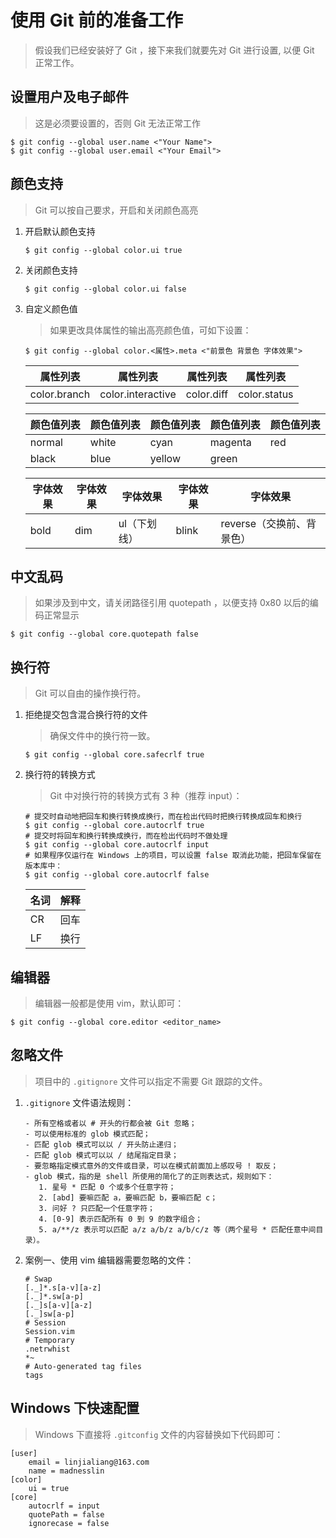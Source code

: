 # 使用 Git 前的准备工作

> 假设我们已经安装好了 Git ，接下来我们就要先对 Git 进行设置, 以便 Git 正常工作。

## 设置用户及电子邮件

> 这是必须要设置的，否则 Git 无法正常工作

```shell
$ git config --global user.name <"Your Name">
$ git config --global user.email <"Your Email">
```

## 颜色支持

> Git 可以按自己要求，开启和关闭颜色高亮

1. 开启默认颜色支持

   ```shell
   $ git config --global color.ui true
   ```

2. 关闭颜色支持

   ```shell
   $ git config --global color.ui false
   ```

3. 自定义颜色值

   > 如果更改具体属性的输出高亮颜色值，可如下设置：

   ```shell
   $ git config --global color.<属性>.meta <"前景色 背景色 字体效果">
   ```

   | 属性列表     | 属性列表          | 属性列表   | 属性列表     |
   | ------------ | ----------------- | ---------- | ------------ |
   | color.branch | color.interactive | color.diff | color.status |

   | 颜色值列表 | 颜色值列表 | 颜色值列表 | 颜色值列表 | 颜色值列表 |
   | ---------- | ---------- | ---------- | ---------- | ---------- |
   | normal     | white      | cyan       | magenta    | red        |
   | black      | blue       | yellow     | green      |

   | 字体效果 | 字体效果 | 字体效果     | 字体效果 | 字体效果                  |
   | -------- | -------- | ------------ | -------- | ------------------------- |
   | bold     | dim      | ul（下划线） | blink    | reverse（交换前、背景色） |

## 中文乱码

> 如果涉及到中文，请关闭路径引用 quotepath ，以便支持 0x80 以后的编码正常显示

```shell
$ git config --global core.quotepath false
```

## 换行符

> Git 可以自由的操作换行符。

1. 拒绝提交包含混合换行符的文件

   > 确保文件中的换行符一致。

   ```shell
   $ git config --global core.safecrlf true
   ```

2. 换行符的转换方式

   > Git 中对换行符的转换方式有 3 种（推荐 input）：

   ```shell
   # 提交时自动地把回车和换行转换成换行，而在检出代码时把换行转换成回车和换行
   $ git config --global core.autocrlf true
   # 提交时将回车和换行转换成换行，而在检出代码时不做处理
   $ git config --global core.autocrlf input
   # 如果程序仅运行在 Windows 上的项目，可以设置 false 取消此功能，把回车保留在版本库中：
   $ git config --global core.autocrlf false
   ```

   | 名词 | 解释 |
   | ---- | ---- |
   | CR   | 回车 |
   | LF   | 换行 |

## 编辑器

> 编辑器一般都是使用 vim，默认即可：

```shell
$ git config --global core.editor <editor_name>
```

## 忽略文件

> 项目中的 `.gitignore` 文件可以指定不需要 Git 跟踪的文件。

1. `.gitignore` 文件语法规则：

   ```text
   - 所有空格或者以 # 开头的行都会被 Git 忽略；
   - 可以使用标准的 glob 模式匹配；
   - 匹配 glob 模式可以以 / 开头防止递归；
   - 匹配 glob 模式可以以 / 结尾指定目录；
   - 要忽略指定模式意外的文件或目录，可以在模式前面加上感叹号 ! 取反；
   - glob 模式，指的是 shell 所使用的简化了的正则表达式，规则如下：
      1. 星号 * 匹配 0 个或多个任意字符；
      2. [abd] 要嘛匹配 a，要嘛匹配 b，要嘛匹配 c；
      3. 问好 ? 只匹配一个任意字符；
      4. [0-9] 表示匹配所有 0 到 9 的数字组合；
      5. a/**/z 表示可以匹配 a/z a/b/z a/b/c/z 等（两个星号 * 匹配任意中间目录）。
   ```

2. 案例一、使用 vim 编辑器需要忽略的文件：

   ```shell
   # Swap
   [._]*.s[a-v][a-z]
   [._]*.sw[a-p]
   [._]s[a-v][a-z]
   [._]sw[a-p]
   # Session
   Session.vim
   # Temporary
   .netrwhist
   *~
   # Auto-generated tag files
   tags
   ```

## Windows 下快速配置

> Windows 下直接将 `.gitconfig` 文件的内容替换如下代码即可：

```shell
[user]
	email = linjialiang@163.com
	name = madnesslin
[color]
    ui = true
[core]
    autocrlf = input
    quotePath = false
    ignorecase = false
```
